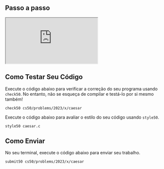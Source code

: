 ## Passo a passo

<div class="ratio ratio-16x9" data-video=""><iframe allow="accelerometer; autoplay; encrypted-media; gyroscope; picture-in-picture" allowfullscreen="" class="border" data-video="" src="https://www.youtube.com/embed/V2uusmv2wxI?modestbranding=0&amp;rel=0&amp;showinfo=0"></iframe></div>


## Como Testar Seu Código

Execute o código abaixo para verificar a correção do seu programa usando `check50`. No entanto, não se esqueça de compilar e testá-lo por si mesmo também!


    check50 cs50/problems/2023/x/caesar


Execute o código abaixo para avaliar o estilo do seu código usando `style50`.

    style50 caesar.c

## Como Enviar

No seu terminal, execute o código abaixo para enviar seu trabalho.

    submit50 cs50/problems/2023/x/caesar